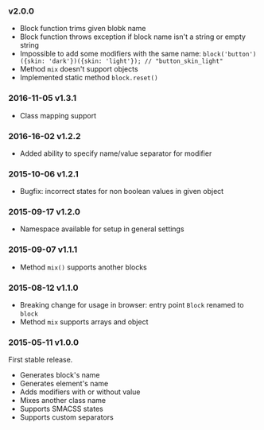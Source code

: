 ### v2.0.0

 * Block function trims given blobk name
 * Block function throws exception if block name isn't a string or empty string
 * Impossible to add some modifiers with the same name: `block('button')({skin: 'dark'})({skin: 'light'}); // "button_skin_light"`
 * Method `mix` doesn't support objects
 * Implemented static method `block.reset()`

### 2016-11-05 v1.3.1

 * Class mapping support

### 2016-16-02 v1.2.2

 * Added ability to specify name/value separator for modifier

### 2015-10-06 v1.2.1

 * Bugfix: incorrect states for non boolean values in given object

### 2015-09-17 v1.2.0

 * Namespace available for setup in general settings

### 2015-09-07 v1.1.1

 * Method ```mix()``` supports another blocks

### 2015-08-12 v1.1.0

 * Breaking change for usage in browser: entry point ```Block``` renamed to ```block```
 * Method ```mix``` supports arrays and object

### 2015-05-11 v1.0.0

First stable release.

 * Generates block's name
 * Generates element's name
 * Adds modifiers with or without value
 * Mixes another class name
 * Supports SMACSS states
 * Supports custom separators
